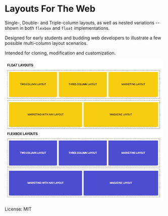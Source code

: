# Layouts For The Web

Single-, Double- and Triple-column layouts, as well as nested variations -- shown in both `flexbox` and `float` implementations.

Designed for early students and budding web developers to illustrate a few possible multi-column layout scenarios.

Intended for cloning, modification and customization.

![alt text](https://raw.githubusercontent.com/theHaymaker/layouts/master/floats.png)

License: MIT
